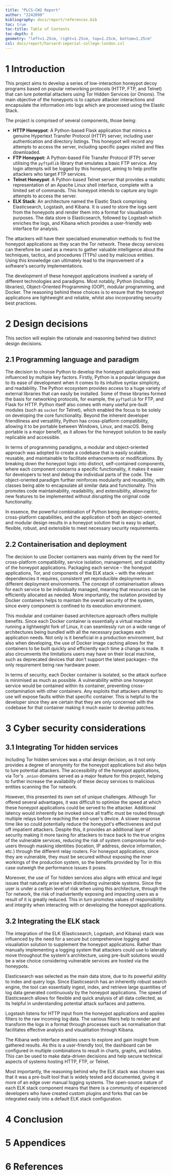 ```yaml
---
title: "PLCS-CW2 Report"
author: "2242090"
bibliography: docs/report/references.bib
toc: true
toc-title: Table of Contents
toc-depth: 4
geometry: "left=1.25cm, right=1.25cm, top=1.25cm, bottom=1.25cm"
csl: docs/report/harvard-imperial-college-london.csl
---
```


# 1 Introduction

<!-- 325 words maximum -->
<!-- Currently 337 words -->

This project aims to develop a series of low-interaction honeypot decoy programs based on popular networking protocols (HTTP, FTP, and Telnet) that can lure potential attackers using Tor Hidden Services (or Onions). The main objective of the honeypots is to capture attacker interactions and encapsulate the information into logs which are processed using the Elastic Stack.

The project is comprised of several components, those being:

- **HTTP Honeypot**: A Python-based Flask application that mimics a genuine Hypertext Transfer Protocol (HTTP) server, including user authentication and directory listings. This honeypot will record any attempts to access the server, including specific pages visited and files downloaded.
- **FTP Honeypot:** A Python-based File Transfer Protocol (FTP) server utilising the `pyftpdlib` library that emulates a basic FTP service. Any login attempts will be logged by this honeypot, aiming to help profile attackers who target FTP services.
- **Telnet Honeypot**: A Python-based Telnet server that provides a realistic representation of an Apache Linux shell interface, complete with a limited set of commands. This honeypot intends to capture any login attempts to access the server.
- **ELK Stack**: An architecture named the Elastic Stack comprising Elasticsearch, Logstash, and Kibana. It is used to store the logs sent from the honeypots and render them into a format for visualisation purposes. The data store is Elasticsearch, followed by Logstash which enriches the logs, and Kibana which provides a user-friendly web interface for analysis.

The attackers will have their specialised enumeration methods to find the honeypot applications as they scan the Tor network. These decoy services can therefore be used as a means to gather valuable intelligence about the techniques, tactics, and procedures (TTPs) used by malicious entities. Using this knowledge can ultimately lead to the improvement of a software's security implementations.

The development of these honeypot applications involved a variety of different technologies and paradigms. Most notably, Python (including libraries), Object-Oriented Programming (OOP), modular programming, and Docker. The reasoning behind these choices is to ensure that the honeypot applications are lightweight and reliable, whilst also incorporating security best practices.

# 2 Design decisions

<!-- 575 words maximum -->

This section will explain the rationale and reasoning behind two distinct design decisions.

## 2.1 Programming language and paradigm

<!-- 287 words maximum -->
<!-- Currently 281 words -->

The decision to choose Python to develop the honeypot applications was influenced by multiple key factors. Firstly, Python is a popular language due to its ease of development when it comes to its intuitive syntax simplicity, and readability. The Python ecosystem provides access to a huge variety of external libraries that can easily be installed. Some of these libraries formed the basis for networking protocols, for example, the `pyftpdlib` for FTP, and Flask for HTTP. Python itself also comes with many useful pre-built modules (such as `socket` for Telnet), which enabled the focus to be solely on developing the core functionality. Beyond the inherent developer friendliness and versatility, Python has cross-platform compatibility, allowing it to be portable between Windows, Linux, and macOS. Being portable is a major benefit, as it allows for the honeypot solution to be easily replicable and accessible.

In terms of programming paradigms, a modular and object-oriented approach was adopted to create a codebase that is easily scalable, reusable, and maintainable to facilitate enhancements or modifications. By breaking down the honeypot logic into distinct, self-contained components, where each component concerns a specific functionality, it makes it easier for developers to test and debug the individual parts of the code. The object-oriented paradigm further reinforces modularity and reusability, with classes being able to encapsulate all similar data and functionality. This promotes code maintainability, readability, and extensibility, allowing for new features to be implemented without disrupting the original code functionality.

In essence, the powerful combination of Python being developer-centric, cross-platform capabilities, and the application of both an object-oriented and modular design results in a honeypot solution that is easy to adapt, flexible, robust, and extensible to meet necessary security requirements.

## 2.2 Containerisation and deployment

<!-- 288 words maximum -->
<!-- Currently 284 words -->

The decision to use Docker containers was mainly driven by the need for cross-platform compatibility, service isolation, management, and scalability of the honeypot applications. Packaging each service – the honeypot applications, Tor, and components of the ELK stack – with the relevant dependencies it requires, consistent yet reproducible deployments in different deployment environments. The concept of containerisation allows for each service to be individually managed, meaning that resources can be efficiently allocated as needed. More importantly, the isolation provided by Docker containers helps to maintain the overall security of the system, since every component is confined to its execution environment.

This modular and container-based architecture approach offers multiple benefits. Since each Docker container is essentially a virtual machine running a lightweight fork of Linux, it can seamlessly run on a wide range of architectures being bundled with all the necessary packages each application needs. Not only is it beneficial in a production environment, but also when developing, the use of Docker image caching allows for the containers to be built quickly and efficiently each time a change is made. It also circumvents the limitations users may have on their local machine, such as deprecated devices that don't support the latest packages – the only requirement being raw hardware power.

In terms of security, each Docker container is isolated, so the attack surface is minimised as much as possible. A vulnerability within one honeypot service would be contained within its container, preventing cross-contamination with other containers. Any exploits that attackers attempt to use will expose faults within that specific container. This is helpful to the developer since they are certain that they are only concerned with the codebase for that container making it much easier to develop patches.

# 3 Cyber security considerations

<!-- 575 words maximum -->

## 3.1 Integrating Tor hidden services

<!-- 287 words maximum -->
<!-- Currently 288 words -->

Including Tor hidden services was a vital design decision, as it not only provides a degree of anonymity for the honeypot applications but also helps to lure potential attackers. The accessibility of the honeypot applications, via Tor's `.onion` domains served as a major feature for this project, helping to further increase the availability of these decoy services to malicious entities scanning the Tor network.

However, this presented its own set of unique challenges. Although Tor offered several advantages, it was difficult to optimise the speed at which these honeypot applications could be served to the attacker. Additional latency would inherently be invoked since all traffic must be routed through multiple relays before reaching the end-user's device. A slower response time like so could potentially reduce the honeypot's effectiveness and put off impatient attackers. Despite this, it provides an additional layer of security making it more taxing for attackers to trace back to the true origins of the vulnerable services, reducing the risk of system compromise for end-users through masking identities (location, IP address, device information, etc.) through the different relay routers. For honeypot applications, since they are vulnerable, they must be secured without exposing the inner workings of the production system, so the benefits provided by Tor in this case outweigh the performance issues it poses.

Moreover, the use of Tor hidden services also aligns with ethical and legal issues that naturally arise when distributing vulnerable systems. Since the user is under a certain level of risk when using this architecture, through the Tor network, the risk of inadvertently exposing and impacting users as a result of it is greatly reduced. This in turn promotes values of responsibility and integrity when interacting with or developing the honeypot applications.

## 3.2 Integrating the ELK stack

<!-- 288 words maximum -->
<!-- Currently 300 words -->

The integration of the ELK (Elasticsearch, Logstash, and Kibana) stack was influenced by the need for a secure but comprehensive logging and visualiation solution to supplement the honeypot applications. Rather than manually implementing a logging system that attackers could use to laterally move throughout the system's architecture, using pre-built solutions would be a wise choice considering vulnerable services are hosted via the honeypots.

Elasticsearch was selected as the main data store, due to its powerful ability to index and query logs. Since Elasticsearch has an inherently robust search engine, the tool can essentially ingest, index, and retrieve large quantities of log data generated continuously by the honeypot applications. The speed of Elasticsearch allows for flexible and quick analysis of all data collected, as its helpful in understanding potential attack surfaces and patterns.

Logstash listens for HTTP input from the honeypot applications and applies filters to the raw incoming log data. The various filters help to render and transform the logs in a format through processes such as normalisation that facilitates effective analysis and visualitation through Kibana.

The Kibana web interface enables users to explore and gain insight from gathered results. As this is a user-friendly tool, the dashboard can be configured in multiple combinations to result in charts, graphs, and tables. This can be used to make data-driven decisions and help secure technical aspects of systems hosting HTTP, FTP, or Telnet.

Most importantly, the reasoning behind why the ELK stack was chosen was that it was a pre-built tool that is widely tested and documented, giving it more of an edge over manual logging systems. The open-source nature of each ELK stack component means that there is a community of experienced developers who have created custom plugins and forks that can be integrated easily into a default ELK stack configuration.

# 4 Conclusion

<!-- 175 words maximum -->

# 5 Appendices

# 6 References
